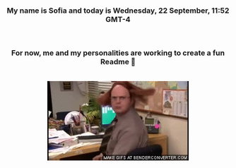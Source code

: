 


<div align="center">
<h3 >My name is Sofia and today is Wednesday, 22 September, 11:52 GMT-4</h3><br>
<h3 >For now, me and my personalities are working to create a fun Readme 👋
</h3><br>
<img src='img/dwight.gif' alt='working...'/>
</div>
